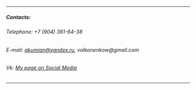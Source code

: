 
---

##### **Contacts**:
###### _Telephone: +7 (904) 361-64-38_
###### _E-mail: akumian@yandex.ru, volkonenkow@gmail.com_
###### _Vk: [My page on Social Media](https://vk.com/akumian)_

---

